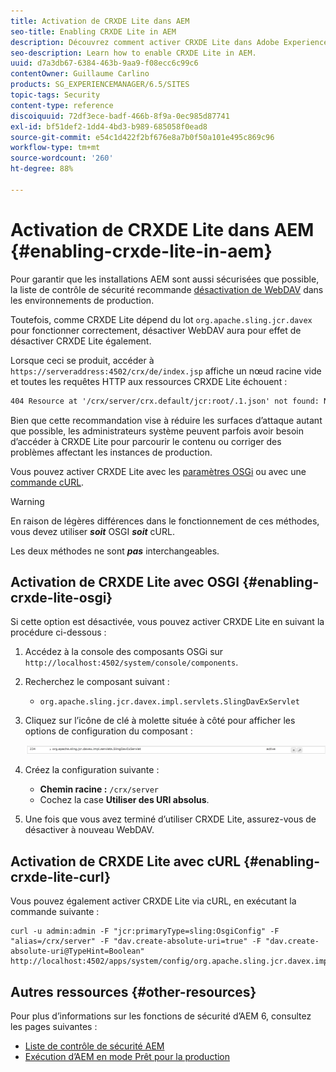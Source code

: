 ```yaml
---
title: Activation de CRXDE Lite dans AEM
seo-title: Enabling CRXDE Lite in AEM
description: Découvrez comment activer CRXDE Lite dans Adobe Experience Manager.
seo-description: Learn how to enable CRXDE Lite in AEM.
uuid: d7a3db67-6384-463b-9aa9-f08ecc6c99c6
contentOwner: Guillaume Carlino
products: SG_EXPERIENCEMANAGER/6.5/SITES
topic-tags: Security
content-type: reference
discoiquuid: 72df3ece-badf-466b-8f9a-0ec985d87741
exl-id: bf51def2-1dd4-4bd3-b989-685058f0ead8
source-git-commit: e54c1d422f2bf676e8a7b0f50a101e495c869c96
workflow-type: tm+mt
source-wordcount: '260'
ht-degree: 88%

---
```


# Activation de CRXDE Lite dans AEM {#enabling-crxde-lite-in-aem}

Pour garantir que les installations AEM sont aussi sécurisées que possible, la liste de contrôle de sécurité recommande [désactivation de WebDAV](/help/sites-administering/security-checklist.md#disable-webdav) dans les environnements de production.

Toutefois, comme CRXDE Lite dépend du lot `org.apache.sling.jcr.davex` pour fonctionner correctement, désactiver WebDAV aura pour effet de désactiver CRXDE Lite également.

Lorsque ceci se produit, accéder à `https://serveraddress:4502/crx/de/index.jsp` affiche un nœud racine vide et toutes les requêtes HTTP aux ressources CRXDE Lite échouent :

```xml
404 Resource at '/crx/server/crx.default/jcr:root/.1.json' not found: No resource found
```

Bien que cette recommandation vise à réduire les surfaces d’attaque autant que possible, les administrateurs système peuvent parfois avoir besoin d’accéder à CRXDE Lite pour parcourir le contenu ou corriger des problèmes affectant les instances de production.

Vous pouvez activer CRXDE Lite avec les [paramètres OSGi](#enabling-crxde-lite-osgi) ou avec une [commande cURL](#enabling-crxde-lite-curl).

>[!WARNING]
>
>En raison de légères différences dans le fonctionnement de ces méthodes, vous devez utiliser ***soit*** OSGI ***soit*** cURL.
>
>Les deux méthodes ne sont ***pas*** interchangeables.

## Activation de CRXDE Lite avec OSGI {#enabling-crxde-lite-osgi}

Si cette option est désactivée, vous pouvez activer CRXDE Lite en suivant la procédure ci-dessous :

1. Accédez à la console des composants OSGi sur `http://localhost:4502/system/console/components`.
1. Recherchez le composant suivant :

   * `org.apache.sling.jcr.davex.impl.servlets.SlingDavExServlet`

1. Cliquez sur l’icône de clé à molette située à côté pour afficher les options de configuration du composant :

   ![chlimage_1-80](assets/chlimage_1-80a.png)

1. Créez la configuration suivante :

   * **Chemin racine :** `/crx/server`
   * Cochez la case **Utiliser des URI absolus**.

1. Une fois que vous avez terminé d’utiliser CRXDE Lite, assurez-vous de désactiver à nouveau WebDAV.

## Activation de CRXDE Lite avec cURL {#enabling-crxde-lite-curl}

Vous pouvez également activer CRXDE Lite via cURL, en exécutant la commande suivante :

```shell
curl -u admin:admin -F "jcr:primaryType=sling:OsgiConfig" -F "alias=/crx/server" -F "dav.create-absolute-uri=true" -F "dav.create-absolute-uri@TypeHint=Boolean" http://localhost:4502/apps/system/config/org.apache.sling.jcr.davex.impl.servlets.SlingDavExServlet
```

## Autres ressources {#other-resources}

Pour plus d’informations sur les fonctions de sécurité d’AEM 6, consultez les pages suivantes :

* [Liste de contrôle de sécurité AEM](/help/sites-administering/security-checklist.md)
* [Exécution d’AEM en mode Prêt pour la production](/help/sites-administering/production-ready.md)
